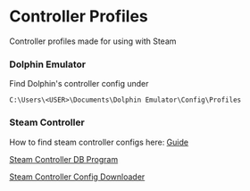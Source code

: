# Controller Profiles
Controller profiles made for using with Steam


### Dolphin Emulator
Find Dolphin's controller config under

`C:\Users\<USER>\Documents\Dolphin Emulator\Config\Profiles`

### Steam Controller
How to find steam controller configs here: [Guide](http://www.steamcontrollerdb.com/home/about)

[Steam Controller DB Program](http://www.steamcontrollerdb.com/client/install/SteamControllerDBClient.application)

[Steam Controller Config Downloader](https://github.com/nikop/SteamControllerConfigDownloader/releases)

